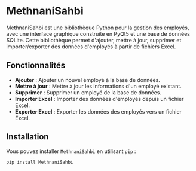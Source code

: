 # MethnaniSahbi

MethnaniSahbi est une bibliothèque Python pour la gestion des employés, avec une interface graphique construite en PyQt5 et une base de données SQLite. Cette bibliothèque permet d'ajouter, mettre à jour, supprimer et importer/exporter des données d'employés à partir de fichiers Excel.

## Fonctionnalités

- **Ajouter** : Ajouter un nouvel employé à la base de données.
- **Mettre à jour** : Mettre à jour les informations d'un employé existant.
- **Supprimer** : Supprimer un employé de la base de données.
- **Importer Excel** : Importer des données d'employés depuis un fichier Excel.
- **Exporter Excel** : Exporter les données des employés vers un fichier Excel.

## Installation

Vous pouvez installer `MethnaniSahbi` en utilisant `pip` :

```bash
pip install MethnaniSahbi
